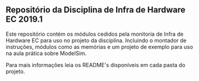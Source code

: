 ## Repositório da Disciplina de Infra de Hardware EC 2019.1

Este repositório contém os módulos cedidos pela monitoria de Infra de Hardware EC para uso no projeto da disciplina.
Incluindo o montador de instruções, módulos como as memórias e um projeto de exemplo para uso na aula prática sobre ModelSim.

Para mais informações leia os README's disponíveis em cada pasta do projeto.